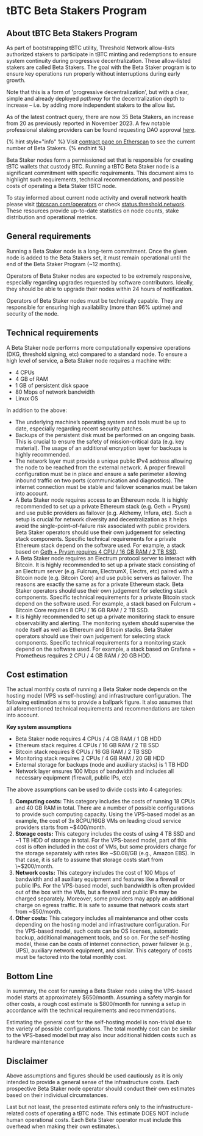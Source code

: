 # tBTC Beta Stakers Program

## About tBTC Beta Stakers Program

As part of bootstrapping tBTC utility, Threshold Network allow-lists authorized stakers to participate in tBTC minting and redemptions to ensure system continuity during progressive decentralization. These allow-listed stakers are called Beta Stakers. The goal with the Beta Staker program is to ensure key operations run properly without interruptions during early growth.

Note that this is a form of 'progressive decentralization', but with a clear, simple and already deployed _pathway_ for the decentralization depth to increase – i.e. by adding more independent stakers to the allow list.

As of the latest contract query, there are now 35 Beta Stakers, an increase from 20 as previously reported in November 2023. A few notable professional staking providers can be found requesting DAO approval [here](https://forum.threshold.network/t/tip-067-part-1-add-professional-node-operators-to-beta-staker-program/730/20).&#x20;

{% hint style="info" %}
Visit [contract page on Etherscan](https://etherscan.io/address/0xc2731fb2823af3Efc2694c9bC86F444d5c5bb4Dc#readContract#F16) to see the current number of Beta Stakers.&#x20;
{% endhint %}

Beta Staker nodes form a permissioned set that is responsible for creating tBTC wallets that custody BTC. Running a tBTC Beta Staker node is a significant commitment with specific requirements. This document aims to highlight such requirements, technical recommendations, and possible costs of operating a Beta Staker tBTC node.

To stay informed about current node activity and overall network health please visit [tbtcscan.com/operators](https://tbtcscan.com/operators) or check [status.threshold.network](https://status.threshold.network). These resources provide up-to-date statistics on node counts, stake distribution and operational metrics.

## General requirements

Running a Beta Staker node is a long-term commitment. Once the given node is added to the Beta Stakers set, it must remain operational until the end of the Beta Staker Program (\~12 months).

Operators of Beta Staker nodes are expected to be extremely responsive, especially regarding upgrades requested by software contributors. Ideally, they should be able to upgrade their nodes within 24 hours of notification.

Operators of Beta Staker nodes must be technically capable. They are responsible for ensuring high availability (more than 96% uptime) and security of the node.

## Technical requirements

A Beta Staker node performs more computationally expensive operations (DKG, threshold signing, etc) compared to a standard node. To ensure a high level of service, a Beta Staker node requires a machine with:

* 4 CPUs
* 4 GB of RAM
* 1 GB of persistent disk space
* 80 Mbps of network bandwidth
* Linux OS

In addition to the above:&#x20;

* The underlying machine’s operating system and tools must be up to date, especially regarding recent security patches.
* Backups of the persistent disk must be performed on an ongoing basis. This is crucial to ensure the safety of mission-critical data (e.g. key material). The usage of an additional encryption layer for backups is highly recommended.
* The network layer must provide a unique public IPv4 address allowing the node to be reached from the external network. A proper firewall configuration must be in place and ensure a safe perimeter allowing inbound traffic on two ports (communication and diagnostics). The internet connection must be stable and failover scenarios must be taken into account.
* A Beta Staker node requires access to an Ethereum node. It is highly recommended to set up a private Ethereum stack (e.g. Geth + Prysm) and use public providers as failover (e.g. Alchemy, Infura, etc). Such a setup is crucial for network diversity and decentralization as it helps avoid the single-point-of-failure risk associated with public providers. Beta Staker operators should use their own judgement for selecting stack components. Specific technical requirements for a private Ethereum stack depend on the software used. For example, a stack based on [Geth + Prysm requires 4 CPU / 16 GB RAM / 2 TB SSD](https://docs.prylabs.network/docs/install/install-with-script#step-1-review-prerequisites-and-best-practices).
* A Beta Staker node requires an Electrum protocol server to interact with Bitcoin. It is highly recommended to set up a private stack consisting of an Electrum server (e.g. Fulcrum, ElectrumX, Electrs, etc) paired with a Bitcoin node (e.g. Bitcoin Core) and use public servers as failover. The reasons are exactly the same as for a private Ethereum stack. Beta Staker operators should use their own judgement for selecting stack components. Specific technical requirements for a private Bitcoin stack depend on the software used. For example, a stack based on Fulcrum + Bitcoin Core requires 8 CPU / 16 GB RAM / 2 TB SSD.
* It is highly recommended to set up a private monitoring stack to ensure observability and alerting. The monitoring system should supervise the node itself as well as Ethereum and Bitcoin stacks. Beta Staker operators should use their own judgement for selecting stack components. Specific technical requirements for a monitoring stack depend on the software used. For example, a stack based on Grafana + Prometheus requires 2 CPU / 4 GB RAM / 20 GB HDD.

## Cost estimation

The actual monthly costs of running a Beta Staker node depends on the hosting model (VPS vs self-hosting) and infrastructure configuration. The following estimation aims to provide a ballpark figure. It also assumes that all aforementioned technical requirements and recommendations are taken into account.&#x20;

**Key system assumptions**

* Beta Staker node requires 4 CPUs / 4 GB RAM / 1 GB HDD
* Ethereum stack requires 4 CPUs / 16 GB RAM / 2 TB SSD
* Bitcoin stack requires 8 CPUs / 16 GB RAM / 2 TB SSD
* Monitoring stack requires 2 CPUs / 4 GB RAM / 20 GB HDD
* External storage for backups (node and auxiliary stacks) is 1 TB HDD
* Network layer ensures 100 Mbps of bandwidth and includes all necessary equipment (firewall, public IPs, etc)

The above assumptions can be used to divide costs into 4 categories:

1. **Computing costs:** This category includes the costs of running 18 CPUs and 40 GB RAM in total. There are a number of possible configurations to provide such computing capacity. Using the VPS-based model as an example, the cost of 3x 8CPU/16GB VMs on leading cloud service providers starts from \~$400/month.
2. **Storage costs:** This category includes the costs of using 4 TB SSD and \~1 TB HDD of storage in total. For the VPS-based model, part of this cost is often included in the cost of VMs, but some providers charge for the storage separately with rates like \~$0.08/GB (e.g., Amazon EBS). In that case, it is safe to assume that storage costs start from \~$200/month.
3. **Network costs:** This category includes the cost of 100 Mbps of bandwidth and all auxiliary equipment and features like a firewall or public IPs. For the VPS-based model, such bandwidth is often provided out of the box with the VMs, but a firewall and public IPs may be charged separately. Moreover, some providers may apply an additional charge on egress traffic. It is safe to assume that network costs start from \~$50/month.
4. **Other costs:** This category includes all maintenance and other costs depending on the hosting model and infrastructure configuration. For the VPS-based model, such costs can be OS licenses, automatic backup, additional management tools, and so on. For the self-hosting model, these can be costs of internet connection, power failover (e.g., UPS), auxiliary network equipment, and similar. This category of costs must be factored into the total monthly cost.

## Bottom Line

In summary, the cost for running a Beta Staker node using the VPS-based model starts at approximately $650/month. Assuming a safety margin for other costs, a rough cost estimate is $800/month for running a setup in accordance with the technical requirements and recommendations.&#x20;

Estimating the general cost for the self-hosting model is non-trivial due to the variety of possible configurations. The total monthly cost can be similar to the VPS-based model but may also incur additional hidden costs such as hardware maintenance

## **Disclaimer**

Above assumptions and figures should be used cautiously as it is only intended to provide a general sense of the infrastructure costs. Each prospective Beta Staker node operator should conduct their own estimates based on their individual circumstances.&#x20;

Last but not least, the presented estimate refers only to the infrastructure-related costs of operating a tBTC node. This estimate DOES NOT include human operational costs. Each Beta Staker operator must include this overhead when making their own estimates.\
